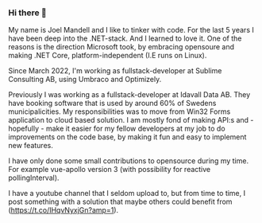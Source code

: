 ### Hi there 👋

My name is Joel Mandell and I like to tinker with code. For the last 5 years I have been deep into the .NET-stack. And I learned to love it.
One of the reasons is the direction Microsoft took, by embracing opensoure and making .NET Core, platform-independent (I.E runs on Linux).

Since March 2022, I'm working as fullstack-developer at Sublime Consulting AB, using Umbraco and Optimizely.

Previously I was working as a fullstack-developer at Idavall Data AB. They have booking software that is used by around 60% of Swedens municipalicities. My responsibilities was to move from Win32 Forms application to cloud based solution. I am mostly fond of making API:s and - hopefully - make it easier for my fellow developers at my job to do improvements on the code base, by making it fun and easy to implement new features.

I have only done some small contributions to opensource during my time. For example vue-apollo version 3 (with possibility for reactive pollingInterval).

I have a youtube channel that I seldom upload to, but from time to time, I post something with a solution that maybe others could benefit from (https://t.co/IHqvNyxjGn?amp=1).

<!--
**joelmandell/joelmandell** is a ✨ _special_ ✨ repository because its `README.md` (this file) appears on your GitHub profile.

Here are some ideas to get you started:

- 🔭 I’m currently working on ...
- 🌱 I’m currently learning ...
- 👯 I’m looking to collaborate on ...
- 🤔 I’m looking for help with ...
- 💬 Ask me about ...
- 📫 How to reach me: ...
- 😄 Pronouns: ...
- ⚡ Fun fact: ...
-->
